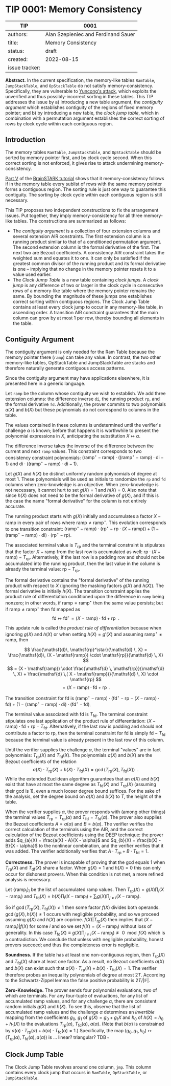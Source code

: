 # TIP 0001: Memory Consistency

| TIP | 0001 |
|-|-|
| authors: | Alan Szepieniec and Ferdinand Sauer |
| title: | Memory Consistency |
| status: | draft |
| created: | 2022-08-15 |
| issue tracker: |  |

**Abstract.** In the current specification, the memory-like tables `RamTable`, `JumpStackTable`, and `OpStackTable` do not satisfy memory-consistency. Specifically, they are vulnerable to [Yuncong's attack](https://github.com/TritonVM/triton-vm/issues/12), which exploits the unverified and thus possibly-incorrect sorting in these tables. This TIP addresses the issue by a) introducing a new table argument, the *contiguity argument* which establishes contiguity of the regions of fixed memory pointer; and b) by introducing a new table, the *clock jump table*, which in combination with a permutation argument establishes the correct sorting of rows by clock cycle within each contiguous region.

## Introduction

The memory tables `RamTable`, `JumpStackTable`, and `OpStackTable` should be sorted by memory pointer first, and by clock cycle second. When this correct sorting is not enforced, it gives rise to attack undermining memory-consistency.

[Part V](https://aszepieniec.github.io/stark-brainfuck/attack) of the [BrainSTARK tutorial](https://aszepieniec.github.io/stark-brainfuck/) shows that it memory-consistency follows if in the memory table every sublist of rows with the same memory pointer forms a contiguous region. The sorting rule is just one way to guarantee this contiguity. The sorting by clock cycle within each contiguous region is still necessary.

This TIP proposes two independent constructions to fix the arrangement issues. Put together, they imply memory-consistency for all three memory-like tables. The constructions are summarized as follows:

 - The *contiguity argument* is a collection of four extension columns and several extension AIR constraints. The first extension column is a running product similar to that of a conditioned permutation argument. The second extension column is the formal derivative of the first. The next two are Bezout coefficients. A consistency AIR constraint takes the weighted sum and equates it to one. It can only be satisfied if the greatest common divisor of the running product and its formal derivative is one – implying that no change in the memory pointer resets it to a value used earlier.
 - The *Clock Jump Table* is a new table containing *clock jump*s. A *clock jump* is any difference of two or larger in the clock cycle in consecutive rows of a memory-like table where the memory pointer remains the same. By bounding the magnitude of these jumps one establishes correct sorting within contiguous regions. The Clock Jump Table contains at least every clock jump to occur in any memory-like table, in ascending order. A transition AIR constraint guarantees that the main column can grow by at most 1 per row, thereby bounding all elements in the table.

## Contiguity Argument

The contiguity argument is only needed for the Ram Table because the memory pointer there (`ramp`) can take any value. In contrast, the two other memory-like tables, OpStackTable and JumpStackTable are stacks and therefore naturally generate contiguous access patterns.

Since the contiguity argument may have applications elsewhere, it is presented here in a generic language.

Let `ramp` be the column whose contiguity we wish to establish. We add three extension columns: the difference inverse `di`, the running product `rp`, and the formal derivative `fd`. Additionally, the prover commits to two polynomials $a(X)$ and $b(X)$ but these polynomials do not correspond to columns in the table.

The values contained in these columns is undetermined until the verifier's challenge $\alpha$ is known; before that happens it is worthwhile to present the polynomial expressions in $X$, anticipating the substitution $X \mapsto \alpha$.

The difference inverse takes the inverse of the difference between the current and next `ramp` values. This constraint corresponds to two consistency constraint polynomials: $(\mathsf{ramp}^\star - \mathsf{ramp})\cdot((\mathsf{ramp}^\star - \mathsf{ramp}) \cdot \mathsf{di} - 1)$ and $\mathsf{di}\cdot((\mathsf{ramp}^\star - \mathsf{ramp}) \cdot \mathsf{di} - 1)$.

Let $g(X)$ and $h(X)$ be distinct uniformly random polynomials of degree at most 1. These polynomials will be used as initials to randomize the `rp` and `fd` columns when zero-knowledge is an objective. When zero-knowledge is not necessary, it cannot hurt to set $g(X) = 1$ and $h(X)=0$. Also note that since $h(X)$ does not need to be the formal derivative of $g(X)$, and if this is the case the name "formal derivative" for the column is not entirely accurate.

The running product starts with $g(X)$ initially and accumulates a factor $X - \mathsf{ramp}$ in every pair of rows where $\mathsf{ramp} \neq \mathsf{ramp}^\star$. This evolution corresponds to one transition constraint: $(\mathsf{ramp}^\star - \mathsf{ramp}) \cdot (\mathsf{rp}^\star - \mathsf{rp} \cdot (X - \mathsf{ramp})) + (1 -(\mathsf{ramp}^\star -\mathsf{ramp}) \cdot \mathsf{di}) \cdot (\mathsf{rp}^\star - \mathsf{rp})$.

The associated terminal value is $T_{\mathsf{rp}}$ and the terminal constraint is stipulates that the factor $X - \mathsf{ramp}$ from the last row is accumulated as well: $\mathsf{rp} \cdot (X - \mathsf{ramp}) - T_{\mathsf{rp}}$. Alternatively, if the last row is a padding row and should not be accumulated into the running product, then the last value in the column is already the terminal value: $\mathsf{rp} - T_{\mathsf{rp}}$.

The formal derivative contains the "formal derivative" of the running product with respect to $X$ (ignoring the masking factors $g(X)$ and $h(X)$). The formal derivative is initially $h(X)$. The transition constraint applies the product rule of differentiation conditioned upon the difference in `ramp` being nonzero; in other words, if $\mathsf{ramp} = \mathsf{ramp}^\star$ then the same value persists; but if $\mathsf{ramp} \neq \mathsf{ramp}^\star$ then $\mathsf{fd}$ mapped as
$$ \mathsf{fd} \mapsto \mathsf{fd}^\star = (X - \mathsf{ramp}) \cdot \mathsf{fd} + \mathsf{rp} \enspace . $$

This update rule is called the *product rule of differentiation* because when ignoring $g(X)$ and $h(X)$ or when setting $h(X) = g'(X)$ and assuming $\mathsf{ramp}^\star \neq \mathsf{ramp}$, then

$$ \frac{\mathsf{d}\, \mathsf{rp}^\star}{\mathsf{d} \, X} = \frac{\mathsf{d}\, (X - \mathsf{ramp}) \cdot \mathsf{rp}}{\mathsf{d} \, X} $$
$$ = (X - \mathsf{ramp}) \cdot \frac{\mathsf{d} \, \mathsf{rp}}{\mathsf{d} \, X} + \frac{\mathsf{d} \,( X - \mathsf{ramp})}{\mathsf{d} \, X} \cdot \mathsf{rp} $$
$$ = (X - \mathsf{ramp}) \cdot \mathsf{fd} +\mathsf{rp} \enspace . $$

The transition constraint for $\mathsf{fd}$ is $(\mathsf{ramp}^\star - \mathsf{ramp}) \cdot (\mathsf{fd}^\star - \mathsf{rp} - (X - \mathsf{ramp}) \cdot \mathsf{fd}) + (1 -(\mathsf{ramp}^\star -\mathsf{ramp}) \cdot \mathsf{di}) \cdot (\mathsf{fd}^\star - \mathsf{fd})$.

The terminal value associated with $\mathsf{fd}$ is $T_{\mathsf{fd}}$. The terminal constraint stipulates one last application of the product rule of differentiation: $(X - \mathsf{ramp}) \cdot \mathsf{fd} + \mathsf{rp} - T_{\mathsf{fd}}$. Alternatively, if the last row is padding and should not contribute a factor to $\mathsf{rp}$, then the terminal constraint for $\mathsf{fd}$ is simply $\mathsf{fd} - T_{\mathsf{fd}}$ because the terminal value is already present in the last row of this column.

Until the verifier supplies the challenge $\alpha$, the terminal "values" are in fact polynomials: $T_{\mathsf{rp}}(X)$ and $T_{\mathsf{fd}}(X)$. The polynomials $a(X)$ and $b(X)$ are the Bezout coefficients of the relation
$$ a(X) \cdot T_{\mathsf{rp}}(X) + b(X) \cdot T_{\mathsf{fd}}(X) = \gcd(T_{\mathsf{rp}}(X),T_{\mathsf{fd}}(X)) \enspace .$$
While the extended Euclidean algorithm guarantees that an $a(X)$ and $b(X)$ exist that have at most the same degree as $T_{\mathsf{fd}}(X)$ and $T_{\mathsf{rp}}(X)$ (assuming their gcd is 1), even a much looser degree bound suffices. For the sake of the analysis, set the degree bound on $a(X)$ and $b(X)$ to $T$, the height of the table.

When the verifier supplies $\alpha$, the prover responds with (among other things) the terminal values $T_{\mathsf{rp}} = T_{\mathsf{rp}}(\alpha)$ and $T_{\mathsf{fd}} = T_{\mathsf{fd}}(\alpha)$. The prover also supplies the Bezout coefficients $A = a(\alpha)$ and $B = b(\alpha)$. The verifier verifies the correct calculation of the terminals using the AIR, and the correct calculation of the Bezout coefficients using the DEEP technique: the prover adds $q_{a}(X) = \frac{a(X) - A}{X - \alpha}$ and $q_{b}(X) = \frac{b(X) - B}{X - \alpha}$ to the nonlinear combination, and the verifier verifies that it was added. The verifier additionally verifies that $A \cdot T_{\mathsf{rp}} + B \cdot T_{\mathsf{fd}} = 1$.

**Correctness.** The prover is incapable of proving that the gcd equals 1 when $T_{\mathsf{rp}}(X)$ and $T_{\mathsf{df}}(X)$ share a factor. When $g(X)=1$ and $h(X)=0$ this can only occur for dishonest provers. When this condition is not met, a more refined analysis is necessary.

Let $\lbrace \mathsf{ramp}_i \rbrace_i$ be the list of accumulated $\mathsf{ramp}$ values. Then $T_{\mathsf{rp}}(X) = g(X) \prod_i (X - \mathsf{ramp}_i)$ and $T_{\mathsf{fd}}(X) = h(X) \prod_i (X - \mathsf{ramp}_i) + \sum_i g(X) \prod_{j \neq i} (X - \mathsf{ramp}_j)$.

So if $\gcd(T_{\mathsf{rp}}(X), T_{\mathsf{fd}}(X)) \neq 1$ then some factor $f(X)$ divides both operands. $\gcd(g(X), h(X)) \neq 1$ occurs with negligible probability, and so we proceed assuming $g(X)$ and $h(X)$ are coprime. $f(X) | T_{\mathsf{rp}}(X)$ then implies that $(X - \mathsf{ramp}_i) | f(X)$ for some $i$ and so we set $f(X) = (X - \mathsf{ramp}_i)$ without loss of generality. In this case $T_{\mathsf{fd}}(X) \equiv g(X) \prod_{j \neq i} (X - \mathsf{ramp}_j) \not \equiv 0 \mod f(X)$ which is a contradiction. We conclude that unless with negligible probability, honest provers succeed; and thus the completeness error is negligible.

**Soundness.** If the table has at least one non-contiguous region, then $T_{\mathsf{rp}}(X)$ and $T_{\mathsf{fd}}(X)$ share at least one factor. As a result, no Bezout coefficients $a(X)$ and $b(X)$ can exist such that $a(X)\cdot T_{\mathsf{rp}}(X) + b(X) \cdot T_{\mathsf{fd}}(X) = 1$. The verifier therefore probes an inequality polynomials of degree at most $2T$. According to the Schwartz-Zippel lemma the false positive probability is $2T / |\mathbb{F}|$.

**Zero-Knowledge.** The prover sends four polynomial evaluations, two of which are terminals. For any four-tuple of evaluations, for any list of accumulated $\mathsf{ramp}$ values, and for any challenge $\alpha$, there are consistent random initials $g(X)$ and $h(X)$. To see this, observe that the list of accumulated $\mathsf{ramp}$ values and the challenge $\alpha$ determines an *invertible* mapping from the coefficients $g_0$, $g_1$ of $g(X) = g_0 + g_1 X$ and $h_0$ of $h(X) = h_0 + h_1(X)$ to the evaluations $T_{\mathsf{rp}}(\alpha)$, $T_{\mathsf{fd}}(\alpha)$, $a(\alpha)$. (Note that $b(\alpha)$ is constrained by $a(\alpha) \cdot T_{\mathsf{rp}}(\alpha)+ b(\alpha) \cdot T_{\mathsf{fd}}(\alpha) = 1$.) Specifically, the map $(g_0, g_1, h_0) \mapsto (T_{\mathsf{rp}}(\alpha), T_{\mathsf{fd}}(\alpha), a(\alpha))$ is ... linear? triangular? TDB $\square$

## Clock Jump Table

The Clock Jump Table revolves around one column, `jmp`. This column contains every clock jump that occurs in `RamTable`, `OpStackTable`, or `JumpStackTable`. 